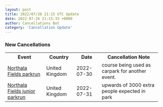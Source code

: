 ```yaml
---
layout: post
title: 2022/07/26 21:15 UTC Update
date: 2022-07-26 21:15:33 +0000
author: Cancellations Bot
category: 'Cancellation Update'
---
```


<h3>New Cancellations</h3>
<div class='hscrollable'>
<table style='width: 100%'>
    <tr>
        <th>Event</th>
        <th>Country</th>
        <th>Date</th>
        <th>Cancellation Note</th>
    </tr>
    <tr>
        <td><a href="https://www.parkrun.org.uk/northalafields">Northala Fields parkrun</a></td>
        <td>United Kingdom</td>
        <td>2022-07-30</td>
        <td>course being used as carpark for another event.</td>
    </tr>
    <tr>
        <td><a href="https://www.parkrun.org.uk/northalafields-juniors">Northala Fields junior parkrun</a></td>
        <td>United Kingdom</td>
        <td>2022-07-31</td>
        <td>upwards of 3000 extra people expected in park</td>
    </tr>
</table>
</div>
